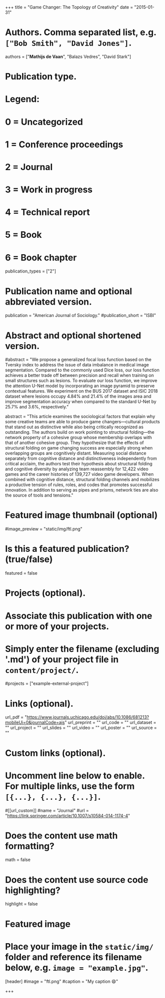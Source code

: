 +++
title = "Game Changer: The Topology of Creativity"
date = "2015-01-31"

# Authors. Comma separated list, e.g. `["Bob Smith", "David Jones"]`.

authors = ["**Mathijs de Vaan**", "Balazs Vedres", "David Stark"]

# Publication type.
# Legend:
# 0 = Uncategorized
# 1 = Conference proceedings
# 2 = Journal
# 3 = Work in progress
# 4 = Technical report
# 5 = Book
# 6 = Book chapter
publication_types = ["2"]

# Publication name and optional abbreviated version.
publication = "American Journal of Sociology."
#publication_short = "ISBI"

# Abstract and optional shortened version.

#abstract = "We propose a generalized focal loss function based on the Tversky index to address the issue of data imbalance in medical image segmentation. Compared to the commonly used Dice loss, our loss function achieves a better trade off between precision and recall when training on small structures such as lesions. To evaluate our loss function, we improve the attention U-Net model by incorporating an image pyramid to preserve contextual features. We experiment on the BUS 2017 dataset and ISIC 2018 dataset where lesions occupy 4.84% and 21.4% of the images area and improve segmentation accuracy when compared to the standard U-Net by 25.7% and 3.6%, respectively."

abstract = "This article examines the sociological factors that explain why some creative teams are able to produce game changers—cultural products that stand out as distinctive while also being critically recognized as outstanding. The authors build on work pointing to structural folding—the network property of a cohesive group whose membership overlaps with that of another cohesive group. They hypothesize that the effects of structural folding on game changing success are especially strong when overlapping groups are cognitively distant. Measuring social distance separately from cognitive distance and distinctiveness independently from critical acclaim, the authors test their hypothesis about structural folding and cognitive diversity by analyzing team reassembly for 12,422 video games and the career histories of 139,727 video game developers. When combined with cognitive distance, structural folding channels and mobilizes a productive tension of rules, roles, and codes that promotes successful innovation. In addition to serving as pipes and prisms, network ties are also the source of tools and tensions."

# Featured image thumbnail (optional)
#image_preview = "static/img/ftl.png"

# Is this a featured publication? (true/false)
featured = false

# Projects (optional).
#   Associate this publication with one or more of your projects.
#   Simply enter the filename (excluding '.md') of your project file in `content/project/`.
#projects = ["example-external-project"]

# Links (optional).
url_pdf = "https://www.journals.uchicago.edu/doi/abs/10.1086/681213?mobileUi=0&journalCode=ajs"
url_preprint = ""
url_code = ""
url_dataset = ""
url_project = ""
url_slides = ""
url_video = ""
url_poster = ""
url_source = ""

# Custom links (optional).
#   Uncomment line below to enable. For multiple links, use the form `[{...}, {...}, {...}]`.
#[[url_custom]]
#name = "Journal"
#url = "https://link.springer.com/article/10.1007/s10584-014-1174-4"

# Does the content use math formatting?
math = false

# Does the content use source code highlighting?
highlight = false
  
# Featured image
# Place your image in the `static/img/` folder and reference its filename below, e.g. `image = "example.jpg"`.
[header]
#image = "ftl.png"
#caption = "My caption :smile:"

+++
